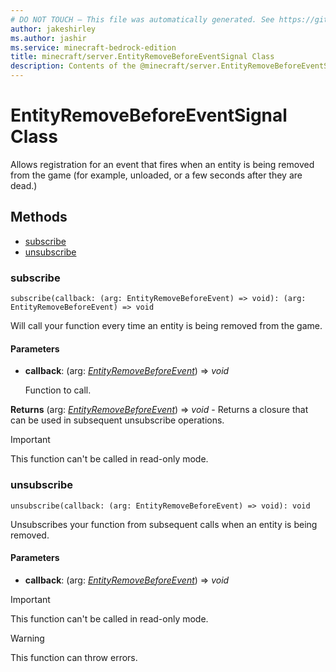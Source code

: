 ```yaml
---
# DO NOT TOUCH — This file was automatically generated. See https://github.com/mojang/minecraftapidocsgenerator to modify descriptions, examples, etc.
author: jakeshirley
ms.author: jashir
ms.service: minecraft-bedrock-edition
title: minecraft/server.EntityRemoveBeforeEventSignal Class
description: Contents of the @minecraft/server.EntityRemoveBeforeEventSignal class.
---
```

# EntityRemoveBeforeEventSignal Class

Allows registration for an event that fires when an entity is being removed from  the game (for example, unloaded, or a few seconds after they are dead.)

## Methods
- [subscribe](#subscribe)
- [unsubscribe](#unsubscribe)

### **subscribe**
`
subscribe(callback: (arg: EntityRemoveBeforeEvent) => void): (arg: EntityRemoveBeforeEvent) => void
`

Will call your function every time an entity is being removed from the game.

#### **Parameters**
- **callback**: (arg: [*EntityRemoveBeforeEvent*](EntityRemoveBeforeEvent.md)) => *void*
  
  Function to call.

**Returns** (arg: [*EntityRemoveBeforeEvent*](EntityRemoveBeforeEvent.md)) => *void* - Returns a closure that can be used in subsequent unsubscribe operations.

> [!IMPORTANT]
> This function can't be called in read-only mode.

### **unsubscribe**
`
unsubscribe(callback: (arg: EntityRemoveBeforeEvent) => void): void
`

Unsubscribes your function from subsequent calls when an entity is being removed.

#### **Parameters**
- **callback**: (arg: [*EntityRemoveBeforeEvent*](EntityRemoveBeforeEvent.md)) => *void*

> [!IMPORTANT]
> This function can't be called in read-only mode.

> [!WARNING]
> This function can throw errors.
